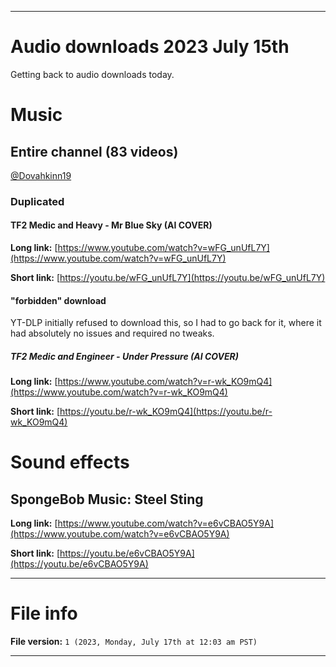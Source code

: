 
***

# Audio downloads 2023 July 15th

Getting back to audio downloads today.

# Music

## Entire channel (83 videos)

[@Dovahkinn19](https://youtube.com/@Dovahkiin19)

### Duplicated

#### TF2 Medic and Heavy - Mr Blue Sky (AI COVER)

**Long link:** [https://www.youtube.com/watch?v=wFG_unUfL7Y](https://www.youtube.com/watch?v=wFG_unUfL7Y) 

**Short link:** [https://youtu.be/wFG_unUfL7Y](https://youtu.be/wFG_unUfL7Y) 

#### "forbidden" download

YT-DLP initially refused to download this, so I had to go back for it, where it had absolutely no issues and required no tweaks.

##### TF2 Medic and Engineer - Under Pressure (AI COVER)

**Long link:** [https://www.youtube.com/watch?v=r-wk_KO9mQ4](https://www.youtube.com/watch?v=r-wk_KO9mQ4)

**Short link:** [https://youtu.be/r-wk_KO9mQ4](https://youtu.be/r-wk_KO9mQ4) 

# Sound effects

## SpongeBob Music: Steel Sting

**Long link:** [https://www.youtube.com/watch?v=e6vCBAO5Y9A](https://www.youtube.com/watch?v=e6vCBAO5Y9A)

**Short link:** [https://youtu.be/e6vCBAO5Y9A](https://youtu.be/e6vCBAO5Y9A)

***

# File info

**File version:** `1 (2023, Monday, July 17th at 12:03 am PST)`

***

